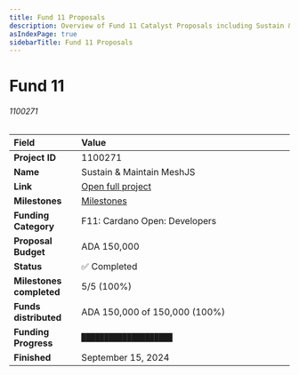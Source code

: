```yaml
---
title: Fund 11 Proposals
description: Overview of Fund 11 Catalyst Proposals including Sustain & Maintain MeshJS
asIndexPage: true
sidebarTitle: Fund 11 Proposals
---
```


# Fund 11

###### 1100271

| Field&nbsp;&nbsp;&nbsp;&nbsp;&nbsp;&nbsp;&nbsp;&nbsp;&nbsp;&nbsp;&nbsp;&nbsp;&nbsp;&nbsp;&nbsp; | Value&nbsp;&nbsp;&nbsp;&nbsp;&nbsp;&nbsp;&nbsp;&nbsp;&nbsp;&nbsp;&nbsp;&nbsp;&nbsp;&nbsp;&nbsp;&nbsp;&nbsp;&nbsp;&nbsp;&nbsp;&nbsp;&nbsp;&nbsp;&nbsp;&nbsp;&nbsp;&nbsp;&nbsp;&nbsp;&nbsp;&nbsp;&nbsp;&nbsp;&nbsp;&nbsp;&nbsp;&nbsp;&nbsp;&nbsp;&nbsp;&nbsp;&nbsp;&nbsp;&nbsp;&nbsp;&nbsp;&nbsp;&nbsp;&nbsp;&nbsp;&nbsp;&nbsp;&nbsp;&nbsp;&nbsp;&nbsp;&nbsp;&nbsp;&nbsp;&nbsp;&nbsp;&nbsp;&nbsp;&nbsp;&nbsp;&nbsp;&nbsp;&nbsp;&nbsp;&nbsp;&nbsp;&nbsp;&nbsp;&nbsp;&nbsp; |
|:--------------------------------|:--------------------------------|
| **Project ID** | 1100271 |
| **Name** | Sustain & Maintain MeshJS |
| **Link** | [Open full project](https://projectcatalyst.io/funds/11/cardano-open-developers/sustain-and-maintain-meshjs) |
| **Milestones** | [Milestones](https://milestones.projectcatalyst.io/projects/1100271) |
| **Funding Category** | F11: Cardano Open: Developers |
| **Proposal Budget** | ADA 150,000 |
| **Status** | ✅ Completed |
| **Milestones completed** | 5/5 (100%) |
| **Funds distributed** | ADA 150,000 of 150,000 (100%) |
| **Funding Progress** | `████████████████████` |
| **Finished** | September 15, 2024 |


